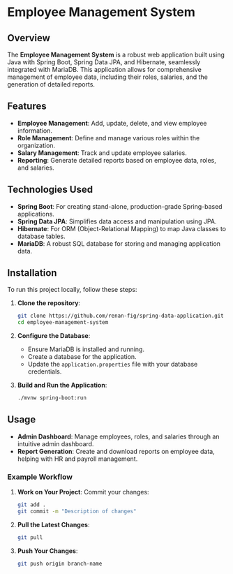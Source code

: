 # Employee Management System

## Overview

The **Employee Management System** is a robust web application built using Java with Spring Boot, Spring Data JPA, and Hibernate, seamlessly integrated with MariaDB. This application allows for comprehensive management of employee data, including their roles, salaries, and the generation of detailed reports.

## Features

- **Employee Management**: Add, update, delete, and view employee information.
- **Role Management**: Define and manage various roles within the organization.
- **Salary Management**: Track and update employee salaries.
- **Reporting**: Generate detailed reports based on employee data, roles, and salaries.

## Technologies Used

- **Spring Boot**: For creating stand-alone, production-grade Spring-based applications.
- **Spring Data JPA**: Simplifies data access and manipulation using JPA.
- **Hibernate**: For ORM (Object-Relational Mapping) to map Java classes to database tables.
- **MariaDB**: A robust SQL database for storing and managing application data.

## Installation

To run this project locally, follow these steps:

1. **Clone the repository**:
    ```bash
    git clone https://github.com/renan-fig/spring-data-application.git
    cd employee-management-system
    ```

2. **Configure the Database**:
    - Ensure MariaDB is installed and running.
    - Create a database for the application.
    - Update the `application.properties` file with your database credentials.

3. **Build and Run the Application**:
    ```bash
    ./mvnw spring-boot:run
    ```

## Usage

- **Admin Dashboard**: Manage employees, roles, and salaries through an intuitive admin dashboard.
- **Report Generation**: Create and download reports on employee data, helping with HR and payroll management.


### Example Workflow

1. **Work on Your Project**:
    Commit your changes:
    ```bash
    git add .
    git commit -m "Description of changes"
    ```

2. **Pull the Latest Changes**:
    ```bash
    git pull
    ```

3. **Push Your Changes**:
    ```bash
    git push origin branch-name
    ```

